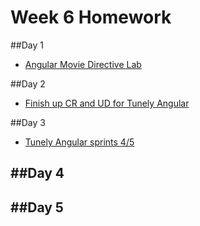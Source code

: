 # Week 6 Homework

##Day 1
- [Angular Movie Directive Lab](https://github.com/sf-wdi-33/angular-movie-lab)

##Day 2
- [Finish up CR and UD for Tunely Angular](https://github.com/sf-wdi-33/tunely-angular)

##Day 3
- [Tunely Angular sprints 4/5](https://github.com/sf-wdi-33/tunely-angular)

##Day 4
- 

##Day 5
- 
